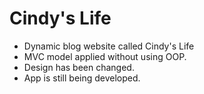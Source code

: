 # Cindy's Life

* Dynamic blog website called Cindy's Life
* MVC model applied without using OOP.
* Design has been changed.
* App is still being developed.
